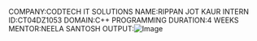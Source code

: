 COMPANY:CODTECH IT SOLUTIONS
NAME:RIPPAN JOT KAUR
INTERN ID:CT04DZ1053
DOMAIN:C++ 
PROGRAMMING DURATION:4 WEEKS 
MENTOR:NEELA SANTOSH 
OUTPUT:![Image](https://github.com/user-attachments/assets/684a1500-9ffd-46f2-a065-4659c09ca260)
